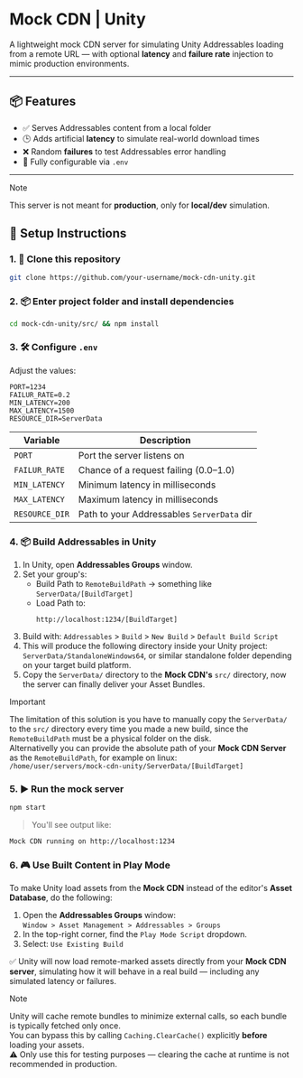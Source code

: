 # Mock CDN | Unity
A lightweight mock CDN server for simulating Unity Addressables loading from a remote URL — with optional **latency** and **failure rate** injection to mimic production environments.

---

## 📦 Features

- ✅ Serves Addressables content from a local folder
- 🕒 Adds artificial **latency** to simulate real-world download times
- ❌ Random **failures** to test Addressables error handling
- 🔧 Fully configurable via `.env`

---

> [!NOTE]
> This server is not meant for <b>production</b>, only for <b>local/dev</b> simulation.

## 🚀 Setup Instructions

### 1. 📁 Clone this repository

```bash
git clone https://github.com/your-username/mock-cdn-unity.git
```
### 2. 📦 Enter project folder and install dependencies
```bash
cd mock-cdn-unity/src/ && npm install
```

### 3. 🛠️ Configure `.env`
Adjust the values:
```env
PORT=1234
FAILUR_RATE=0.2
MIN_LATENCY=200
MAX_LATENCY=1500
RESOURCE_DIR=ServerData
```
| Variable       | Description                                |
| -------------- | ------------------------------------------ |
| `PORT`         | Port the server listens on                 |
| `FAILUR_RATE`  | Chance of a request failing (0.0–1.0)      |
| `MIN_LATENCY`  | Minimum latency in milliseconds            |
| `MAX_LATENCY`  | Maximum latency in milliseconds            |
| `RESOURCE_DIR` | Path to your Addressables `ServerData` dir |

### 4. 📦 Build Addressables in Unity
1. In Unity, open <b>Addressables Groups</b> window.
2. Set your group's:
     - Build Path to `RemoteBuildPath` → something like `ServerData/[BuildTarget]`
     - Load Path to:
       ```arduino
       http://localhost:1234/[BuildTarget]
       ```
3. Build with: `Addressables` > `Build` > `New Build` > `Default Build Script`
4. This will produce the following directory inside your Unity project: `ServerData/StandaloneWindows64`, or similar standalone folder depending on your target build platform.
5. Copy the `ServerData/` directory to the <b>Mock CDN's</b> `src/` directory, now the server can finally deliver your Asset Bundles.

>[!IMPORTANT]
> The limitation of this solution is you have to manually copy the `ServerData/` to the `src/` directory every time you made a new build, since the `RemoteBuildPath` must be a physical folder on the disk.<br>
> Alternativelly you can provide the absolute path of your <b>Mock CDN Server</b> as the `RemoteBuildPath`, for example on linux:<br> `/home/user/servers/mock-cdn-unity/ServerData/[BuildTarget]`

### 5. ▶️ Run the mock server
```bash
npm start
```
> You'll see output like:
```bash
Mock CDN running on http://localhost:1234
```

### 6. 🎮 Use Built Content in Play Mode

To make Unity load assets from the **Mock CDN** instead of the editor's **Asset Database**, do the following:

1. Open the **Addressables Groups** window:  
   `Window > Asset Management > Addressables > Groups`
2. In the top-right corner, find the `Play Mode Script` dropdown.
3. Select: `Use Existing Build`
   
✅ Unity will now load remote-marked assets directly from your **Mock CDN server**, simulating how it will behave in a real build — including any simulated latency or failures.
> [!NOTE]
> Unity will cache remote bundles to minimize external calls, so each bundle is typically fetched only once.  
> You can bypass this by calling `Caching.ClearCache()` explicitly **before** loading your assets.  
> ⚠️ Only use this for testing purposes — clearing the cache at runtime is not recommended in production.
